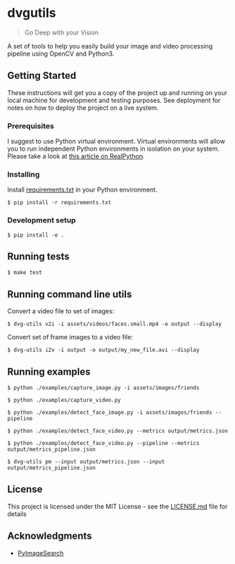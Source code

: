 # dvgutils
> Go Deep with your Vision

A set of tools to help you easily build your image and video processing pipeline using OpenCV and Python3.

## Getting Started

These instructions will get you a copy of the project up and running on your local machine for development and testing purposes. See deployment for notes on how to deploy the project on a live system.

### Prerequisites

I suggest to use Python virtual environment. Virtual environments will allow you to run independent Python environments in isolation on your system.
Please take a look at [this article on RealPython](https://realpython.com/python-virtual-environments-a-primer/).

### Installing

Install [requirements.txt](requirements.txt) in your Python environment.

    $ pip install -r requirements.txt
    
### Development setup

    $ pip install -e .

## Running tests

    $ make test
    
## Running command line utils

Convert a video file to set of images:

    $ dvg-utils v2i -i assets/videos/faces.small.mp4 -o output --display
    
Convert set of frame images to a video file:

    $ dvg-utils i2v -i output -o output/my_new_file.avi --display
 
## Running examples

    $ python ./examples/capture_image.py -i assets/images/friends
    
    $ python ./examples/capture_video.py
    
    $ python ./examples/detect_face_image.py -i assets/images/friends --pipeline
    
    $ python ./examples/detect_face_video.py --metrics output/metrics.json
    
    $ python ./examples/detect_face_video.py --pipeline --metrics output/metrics_pipeline.json
    
    $ dvg-utils pm --input output/metrics.json --input output/metrics_pipeline.json 

## License

This project is licensed under the MIT License - see the [LICENSE.md](LICENSE.md) file for details

## Acknowledgments

* [PyImageSearch](https://www.pyimagesearch.com/)
